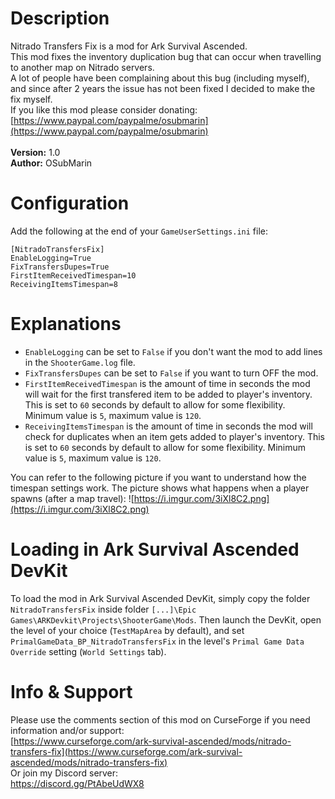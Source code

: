 # Description

Nitrado Transfers Fix is a mod for Ark Survival Ascended.<br>
This mod fixes the inventory duplication bug that can occur when travelling to another map on Nitrado servers.<br>
A lot of people have been complaining about this bug (including myself), and since after 2 years the issue has not been fixed I decided to make the fix myself.<br>
If you like this mod please consider donating: [https://www.paypal.com/paypalme/osubmarin](https://www.paypal.com/paypalme/osubmarin)<br>
<br>
<strong>Version:</strong> 1.0<br>
<strong>Author:</strong> OSubMarin



# Configuration

Add the following at the end of your `GameUserSettings.ini` file:

```
[NitradoTransfersFix]
EnableLogging=True
FixTransfersDupes=True
FirstItemReceivedTimespan=10
ReceivingItemsTimespan=8
```



# Explanations

- `EnableLogging` can be set to `False` if you don't want the mod to add lines in the `ShooterGame.log` file.
- `FixTransfersDupes` can be set to `False` if you want to turn OFF the mod.
- `FirstItemReceivedTimespan` is the amount of time in seconds the mod will wait for the first transfered item to be added to player's inventory. This is set to `60` seconds by default to allow for some flexibility. Minimum value is `5`, maximum value is `120`.
- `ReceivingItemsTimespan` is the amount of time in seconds the mod will check for duplicates when an item gets added to player's inventory. This is set to `60` seconds by default to allow for some flexibility. Minimum value is `5`, maximum value is `120`.

You can refer to the following picture if you want to understand how the timespan settings work. The picture shows what happens when a player spawns (after a map travel):
![https://i.imgur.com/3iXl8C2.png](https://i.imgur.com/3iXl8C2.png)



# Loading in Ark Survival Ascended DevKit

To load the mod in Ark Survival Ascended DevKit, simply copy the folder `NitradoTransfersFix` inside folder `[...]\Epic Games\ARKDevkit\Projects\ShooterGame\Mods`.
Then launch the DevKit, open the level of your choice (`TestMapArea` by default), and set `PrimalGameData_BP_NitradoTransfersFix` in the level's `Primal Game Data Override` setting (`World Settings` tab).



# Info & Support

Please use the comments section of this mod on CurseForge if you need information and/or support:<br>
[https://www.curseforge.com/ark-survival-ascended/mods/nitrado-transfers-fix](https://www.curseforge.com/ark-survival-ascended/mods/nitrado-transfers-fix)<br>
Or join my Discord server:<br>
https://discord.gg/PtAbeUdWX8

<br>
